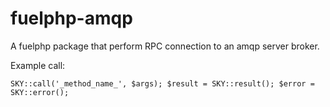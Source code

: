 fuelphp-amqp
============

A fuelphp package that perform RPC connection to an amqp server broker. 

Example call:

`
SKY::call('_method_name_', $args);
$result = SKY::result();
$error = SKY::error();
`
